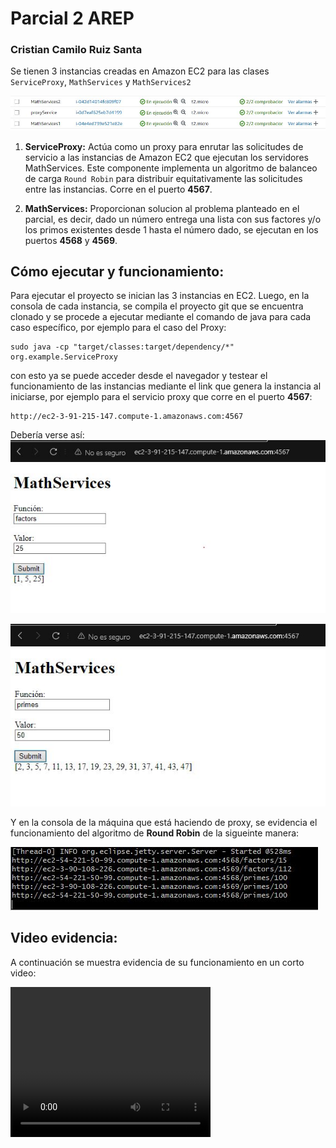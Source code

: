 # Parcial 2 AREP
### Cristian Camilo Ruiz Santa

Se tienen 3 instancias creadas en Amazon EC2 para las clases `ServiceProxy`, `MathServices` y `MathServices2`

![instancias](/src/main/resources/img/instancias.JPG)
1. **ServiceProxy:** Actúa como un proxy para enrutar las solicitudes de servicio a las instancias de Amazon EC2 que ejecutan los servidores MathServices. Este componente implementa un algoritmo de balanceo de carga `Round Robin` para distribuir equitativamente las solicitudes entre las instancias. Corre en el puerto **4567**.


2. **MathServices:** Proporcionan solucion al problema planteado en el parcial, es decir, dado un número entrega una lista con sus factores y/o los primos existentes desde 1 hasta el número dado, se ejecutan en los puertos **4568** y **4569**.


## Cómo ejecutar y funcionamiento:
Para ejecutar el proyecto se inician las 3 instancias en EC2. Luego, en la consola de cada instancia, se compila el proyecto git que se encuentra clonado y se procede a ejecutar mediante el comando de java para cada caso específico, por ejemplo para el caso del Proxy:
```
sudo java -cp "target/classes:target/dependency/*" org.example.ServiceProxy
```
con esto ya se puede acceder desde el navegador y testear el funcionamiento de las instancias mediante el link que genera la instancia al iniciarse, por ejemplo para el servicio proxy que corre en el puerto **4567**:
```
http://ec2-3-91-215-147.compute-1.amazonaws.com:4567
```
Debería verse así:
![funcionamiento](/src/main/resources/img/Funcionamiento.JPG)


![funcionamiento2](/src/main/resources/img/Funcionamiento2.JPG)

Y en la consola de la máquina que está haciendo de proxy, se evidencia el funcionamiento del algoritmo de **Round Robin** de la sigueinte manera:

![roundrobin](/src/main/resources/img/RoundRobin.JPG)

## Video evidencia:

A continuación se muestra evidencia de su funcionamiento en un corto video:

<video width="320" height="240" controls>
  <source src="/src/main/resources/vid/EvidenciasParcial2AREP.mp4" type="video/mp4">
</video>
